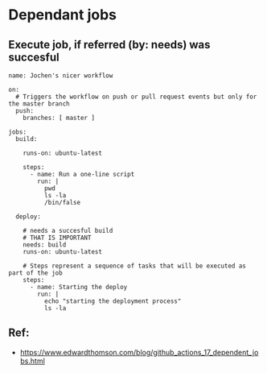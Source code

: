 # Dependant jobs 

## Execute job, if referred (by: needs) was succesful 

```
name: Jochen's nicer workflow 

on:
  # Triggers the workflow on push or pull request events but only for the master branch
  push:
    branches: [ master ]

jobs:
  build:
 
    runs-on: ubuntu-latest

    steps:
      - name: Run a one-line script
        run: | 
          pwd 
          ls -la
          /bin/false
    
  deploy:
    
    # needs a succesful build 
    # THAT IS IMPORTANT 
    needs: build 
    runs-on: ubuntu-latest 

    # Steps represent a sequence of tasks that will be executed as part of the job
    steps:
      - name: Starting the deploy 
        run: | 
          echo "starting the deployment process" 
          ls -la

```

## Ref: 

  * https://www.edwardthomson.com/blog/github_actions_17_dependent_jobs.html
